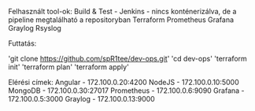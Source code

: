 Felhasznált tool-ok:
Build & Test - Jenkins - nincs konténerizálva, de a pipeline megtalálható a repositoryban
Terraform
Prometheus
Grafana
Graylog
Rsyslog

Futtatás:

'git clone https://github.com/spR1tee/dev-ops.git'
'cd dev-ops'
'terraform init'
'terraform plan'
'terraform apply'

Elérési címek:
Angular - 172.100.0.20:4200
NodeJS - 172.100.0.10:5000
MongoDB - 172.100.0.30:27017
Prometheus - 172.100.0.6:9090
Grafana - 172.100.0.5:3000
Graylog - 172.100.0.13:9000
